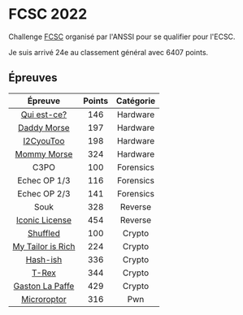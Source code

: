 # FCSC 2022

Challenge [FCSC](https://france-cybersecurity-challenge.fr/) organisé par l'ANSSI pour se qualifier pour l'ECSC.

Je suis arrivé 24e au classement général avec 6407 points.

## Épreuves

| Épreuve | Points | Catégorie |
|:-------:|:------:|:---------:|
| [Qui est-ce?](Hardware/QuiEstCe.md) | 146 | Hardware | 
| [Daddy Morse](Hardware/DaddyMorse.md) | 197 | Hardware | 
| [I2CyouToo](Hardware/I2CYouToo.md) | 198 | Hardware | 
| [Mommy Morse](Hardware/MommyMorse.md) | 324 | Hardware | 
| C3PO | 100 | Forensics | 
| Echec OP 1/3 | 116 | Forensics | 
| Echec OP 2/3 | 141 | Forensics | 
| Souk | 328 | Reverse | 
| [Iconic License](Reverse/IconicLicense.md) | 454 | Reverse | 
| [Shuffled](Crypto/Shuffled.md) | 100 | Crypto |
| [My Tailor is Rich](Crypto/Tailor.md) | 224 | Crypto |
| [Hash-ish](Crypto/Hashish.md) | 336 | Crypto |
| [T-Rex](Crypto/Trex.md) | 344 | Crypto |
| [Gaston La Paffe](Crypto/Gaston.md) | 429 | Crypto |
| [Microroptor](PWN/microroptor.md) | 316 | Pwn |

